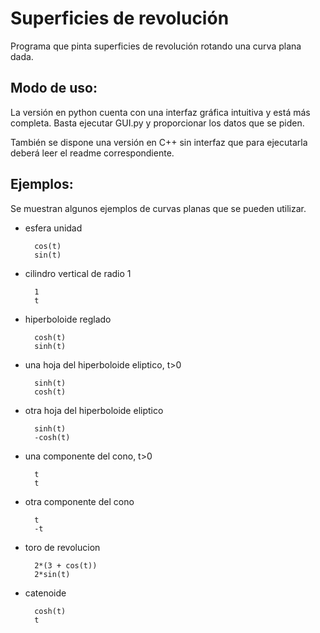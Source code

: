 # Superficies de revolución

Programa que pinta superficies de revolución rotando una curva plana dada.

## Modo de uso:

La versión en python cuenta con una interfaz gráfica intuitiva y está más completa. Basta ejecutar GUI.py y proporcionar los datos que se piden.

También se dispone una versión en C++ sin interfaz que para ejecutarla deberá leer el readme correspondiente.

## Ejemplos:

Se muestran algunos ejemplos de curvas planas que se pueden utilizar.

- esfera unidad

		cos(t)
		sin(t)

- cilindro vertical de radio 1

		1
		t

- hiperboloide reglado

		cosh(t)
		sinh(t)

- una hoja del hiperboloide eliptico, t>0

		sinh(t)
		cosh(t)

- otra hoja del hiperboloide eliptico

		sinh(t)
		-cosh(t)

- una componente del cono, t>0

		t
		t

- otra componente del cono

		t
		-t

- toro de revolucion 

		2*(3 + cos(t))
		2*sin(t)

- catenoide

		cosh(t)
		t
                               




